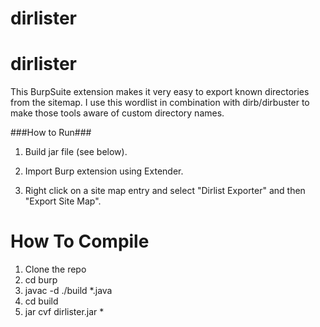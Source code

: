 # dirlister

dirlister
======

This BurpSuite extension makes it very easy to export known directories from the sitemap. I use this wordlist in combination with dirb/dirbuster to make those tools aware of custom directory names.

###How to Run###

1. Build jar file (see below).

2. Import Burp extension using Extender.

3. Right click on a site map entry and select "Dirlist Exporter" and then "Export Site Map".

How To Compile
==============

1. Clone the repo
2. cd burp
3. javac -d ./build *.java
4. cd build
5. jar cvf dirlister.jar *
